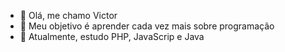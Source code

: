 - 👋 Olá, me chamo Victor
- 👀 Meu objetivo é aprender cada vez mais sobre programação
- 🌱 Atualmente, estudo PHP, JavaScrip e Java

